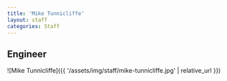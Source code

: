 ```yaml
---
title: 'Mike Tunnicliffe'
layout: staff
categories: Staff
---
```


## Engineer

![Mike Tunnicliffe]({{ '/assets/img/staff/mike-tunnicliffe.jpg' | relative_url }})
